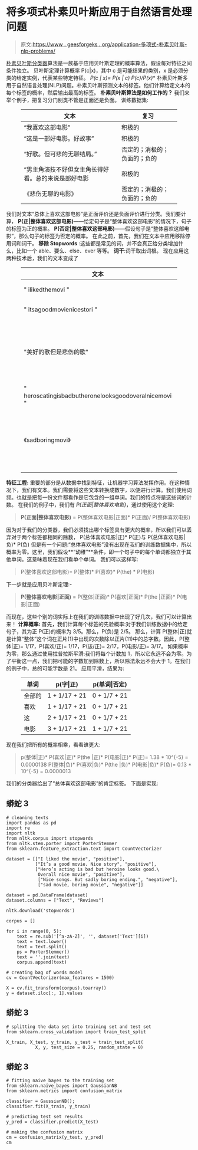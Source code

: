 # 将多项式朴素贝叶斯应用于自然语言处理问题

> 原文:[https://www . geesforgeks . org/application-多项式-朴素贝叶斯-nlp-problems/](https://www.geeksforgeeks.org/applying-multinomial-naive-bayes-to-nlp-problems/)

[朴素贝叶斯分类器](https://www.geeksforgeeks.org/naive-bayes-classifiers/)算法是一族基于应用贝叶斯定理的概率算法，假设每对特征之间条件独立。
贝叶斯定理计算概率 P(c|x)，其中 c 是可能结果的类别，x 是必须分类的给定实例，代表某些特定特征。
**P(c | x)= P(x | c)* P(c)/P(x)**
朴素贝叶斯多用于自然语言处理(NLP)问题。朴素贝叶斯预测文本的标签。他们计算给定文本的每个标签的概率，然后输出最高的标签。
**朴素贝叶斯算法是如何工作的？**
我们来举个例子，把复习分门别类不管是正面还是负面。
训练数据集:

<figure class="table">

| 文本 | 复习 |
| --- | --- |
| “我喜欢这部电影” | 积极的 |
| “这是一部好电影。好故事” | 积极的 |
| “好歌。但可悲的无聊结局。” | 否定的；消极的；负面的；负的 |
| “男主角演技不好但女主角长得好看。总的来说是部好电影 | 积极的 |
| 《悲伤无聊的电影》 | 否定的；消极的；负面的；负的 |

</figure>

我们对文本“总体上喜欢这部电影”是正面评价还是负面评价进行分类。我们要计算，
**P(正|整体喜欢这部电影)**——给定句子是“整体喜欢这部电影”的情况下，句子的标签为正的概率。
**P(否定|整体喜欢这部电影)**——假设句子是“整体喜欢这部电影”，那么句子的标签为否定的概率。
在此之前，首先，我们在文本中应用移除停用词和词干。
**移除 Stopwords** :这些都是常见的词，并不会真正给分类增加什么，比如一个 able、要么、else、ever 等等。
**词干**:词干取出词根。
现在应用这两种技术后，我们的文本变成了

<figure class="table">

| 文本 | 复习 |
| --- | --- |
| " ilikedthemovi " | 积极的 |
| " itsagoodmovienicestori " | 积极的 |
| "美好的歌但是悲伤的歌" | 否定的；消极的；负面的；负的 |
| " heroscatingisbadbutheronelooksgoodoveralnicemovi " | 积极的 |
| 《sadboringmovi》 | 否定的；消极的；负面的；负的 |

</figure>

**特征工程:**
重要的部分是从数据中找到特征，让机器学习算法发挥作用。在这种情况下，我们有文本。我们需要将这些文本转换成数字，以便进行计算。我们使用词频。也就是把每一份文件都看作是它包含的一组单词。我们的特点将是这些词的计数。
在我们的例子中，我们有 *P(正面|整体喜欢电影)*，通过使用这个定理:

> **P(正面|整体喜欢电影)** = P(整体喜欢电影|正面)* P(正面)/ P(整体喜欢电影)

因为对于我们的分类器，我们必须找出哪个标签具有更大的概率，所以我们可以丢弃对于两个标签都相同的除数，
P(总体喜欢电影|正)* P(正)与 P(总体喜欢电影|负)* P(负)
但是有一个问题:“总体喜欢电影”没有出现在我们的训练数据集中，所以概率为零。这里，我们假设**“幼稚”**条件，即一个句子中的每个单词都独立于其他单词。这意味着现在我们看单个单词。
我们可以这样写:

> P(整体喜欢这部电影)= P(整体)* P(喜欢)* P(the) * P(电影)

下一步就是应用贝叶斯定理:-

> **P(整体喜欢电影|正面)** = P(整体|正面)* P(喜欢|正面)* P(the |正面)* P(电影|正面)

而现在，这些个别的词实际上在我们的训练数据中出现了好几次，我们可以计算出来！
**计算概率:**
首先，我们计算每个标签的先验概率:对于我们训练数据中的给定句子，其为正 P(正)的概率为 3/5。那么，P(负)是 2/5。
那么，计算 P(整体|正)就是计算“整体”这个词在正片(1)中出现的次数除以正片(11)中的总字数。因此，P(整体|正)= 1/17，P(喜欢/正)= 1/17，P(该/正)= 2/17，P(电影/正)= 3/17。
如果概率为零，那么通过使用拉普拉斯平滑:我们将每个计数加 1，所以它永远不会为零。为了平衡这一点，我们把可能的字数加到除数上，所以除法永远不会大于 1。在我们的例子中，总的可能字数是 21。
应用平滑，结果为:

<figure class="table">

| 单词 | p(字&#124;正) | p(单词&#124;否定) |
| --- | --- | --- |
| 全部的 | 1 + 1/17 + 21 | 0 + 1/7 + 21 |
| 喜欢 | 1 + 1/17 + 21 | 0 + 1/7 + 21 |
| 这 | 2 + 1/17 + 21 | 0 + 1/7 + 21 |
| 电影 | 3 + 1/17 + 21 | 1 + 1/7 + 21 |

</figure>

现在我们把所有的概率相乘，看看谁更大:

> p(整体|正)* P(喜欢|正)* P(the |正)* P(电影|正)* P(正)= 1.38 * 10^{-5} = 0.0000138
> P(整体|负)* P(喜欢|负)* P(the |负)* P(电影|负)* P(负)= 0.13 * 10^{-5} = 0.0000013

我们的分类器给出了“总体喜欢这部电影”的肯定标签。
下面是实现:

## 蟒蛇 3

```
# cleaning texts
import pandas as pd
import re
import nltk
from nltk.corpus import stopwords
from nltk.stem.porter import PorterStemmer
from sklearn.feature_extraction.text import CountVectorizer

dataset = [["I liked the movie", "positive"],
           ["It’s a good movie. Nice story", "positive"],
           ["Hero’s acting is bad but heroine looks good.\
            Overall nice movie", "positive"],
            ["Nice songs. But sadly boring ending.", "negative"],
            ["sad movie, boring movie", "negative"]]

dataset = pd.DataFrame(dataset)
dataset.columns = ["Text", "Reviews"]

nltk.download('stopwords')

corpus = []

for i in range(0, 5):
    text = re.sub('[^a-zA-Z]', '', dataset['Text'][i])
    text = text.lower()
    text = text.split()
    ps = PorterStemmer()
    text = ''.join(text)
    corpus.append(text)

# creating bag of words model
cv = CountVectorizer(max_features = 1500)

X = cv.fit_transform(corpus).toarray()
y = dataset.iloc[:, 1].values
```

## 蟒蛇 3

```
# splitting the data set into training set and test set
from sklearn.cross_validation import train_test_split

X_train, X_test, y_train, y_test = train_test_split(
           X, y, test_size = 0.25, random_state = 0)
```

## 蟒蛇 3

```
# fitting naive bayes to the training set
from sklearn.naive_bayes import GaussianNB
from sklearn.metrics import confusion_matrix

classifier = GaussianNB();
classifier.fit(X_train, y_train)

# predicting test set results
y_pred = classifier.predict(X_test)

# making the confusion matrix
cm = confusion_matrix(y_test, y_pred)
cm
```